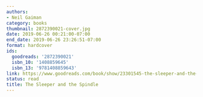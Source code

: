 ```yaml
---
authors:
- Neil Gaiman
category: books
thumbnail: 2872390021-cover.jpg
date: 2019-06-26 00:21:00-07:00
end_date: 2019-06-26 23:26:51-07:00
format: hardcover
ids:
  goodreads: '2872390021'
  isbn_10: '1408859645'
  isbn_13: '9781408859643'
link: https://www.goodreads.com/book/show/23301545-the-sleeper-and-the-spindle
status: read
title: The Sleeper and the Spindle
---
```

